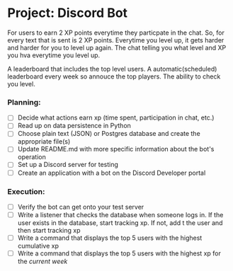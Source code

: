 # Project: Discord Bot
For users to earn 2 XP points everytime they particpate in the chat.
So, for every text that is sent is 2 XP points. 
Everytime you level up, it gets harder and harder for you to level up again. 
The chat telling you what level and XP you hva everytime you level up.

A leaderboard that includes the top level users.
A automatic(scheduled) leaderboard every week so annouce the top players.
The ability to check you level.


### Planning:

- [ ] Decide what actions earn xp (time spent, participation in chat, etc.)
- [ ] Read up on data persistence in Python
- [ ] Choose plain text (JSON) or Postgres database and create the appropriate file(s)
- [ ] Update README.md with more specific information about the bot's operation
- [ ] Set up a Discord server for testing
- [ ] Create an application with a bot on the Discord Developer portal

### Execution:

- [ ] Verify the bot can get onto your test server
- [ ] Write a listener that checks the database when someone logs in. If the user exists in the database, start tracking xp. If not, add t the user and then start tracking xp
- [ ] Write a command that displays the top 5 users with the highest cumulative xp
- [ ] Write a command that displays the top 5 users with the highest xp for the *current week*
